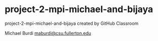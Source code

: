 # project-2-mpi-michael-and-bijaya
project-2-mpi-michael-and-bijaya created by GitHub Classroom


Michael Burdi   maburdi@csu.fullerton.edu
